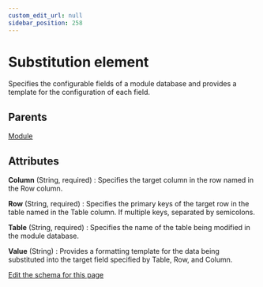 ```yaml
---
custom_edit_url: null
sidebar_position: 258
---
```

# Substitution element
Specifies the configurable fields of a module database and provides a template for the configuration of each field.

## Parents
[Module](module.md)

## Attributes
**Column** (String, required)
  : Specifies the target column in the row named in the Row column.

**Row** (String, required)
  : Specifies the primary keys of the target row in the table named in the Table column. If multiple keys, separated by semicolons.

**Table** (String, required)
  : Specifies the name of the table being modified in the module database.

**Value** (String)
  : Provides a formatting template for the data being substituted into the target field specified by Table, Row, and Column.


[Edit the schema for this page](https://github.com/wixtoolset/web/blob/master/src/xsd4/wix.xsd)